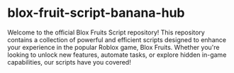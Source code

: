 # blox-fruit-script-banana-hub
Welcome to the official Blox Fruits Script repository! This repository contains a collection of powerful and efficient scripts designed to enhance your experience in the popular Roblox game, Blox Fruits. Whether you're looking to unlock new features, automate tasks, or explore hidden in-game capabilities, our scripts have you covered!
